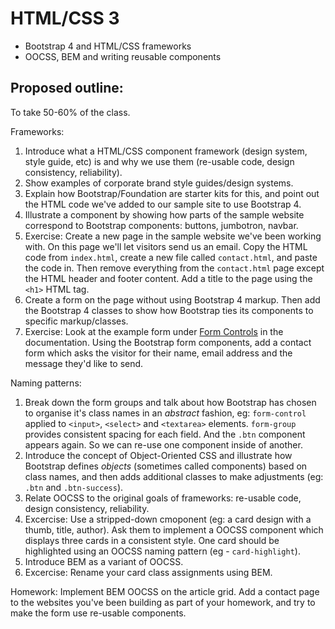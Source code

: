 # HTML/CSS 3
- Bootstrap 4 and HTML/CSS frameworks
- OOCSS, BEM and writing reusable components

## Proposed outline:
To take 50-60% of the class.

Frameworks:
1. Introduce what a HTML/CSS component framework (design system, style guide, etc) is and why we use them (re-usable code, design consistency, reliability).
2. Show examples of corporate brand style guides/design systems.
3. Explain how Bootstrap/Foundation are starter kits for this, and point out the HTML code we've added to our sample site to use Bootstrap 4.
4. Illustrate a component by showing how parts of the sample website correspond to Bootstrap components: buttons, jumbotron, navbar.
5. Exercise: Create a new page in the sample website we've been working with. On this page we'll let visitors send us an email. Copy the HTML code from `index.html`, create a new file called `contact.html`, and paste the code in. Then remove everything from the `contact.html` page except the HTML header and footer content. Add a title to the page using the `<h1>` HTML tag.
6. Create a form on the page without using Bootstrap 4 markup. Then add the Bootstrap 4 classes to show how Bootstrap ties its components to specific markup/classes.
7. Exercise: Look at the example form under [Form Controls](https://v4-alpha.getbootstrap.com/components/forms/#form-controls) in the documentation. Using the Bootstrap form components, add a contact form which asks the visitor for their name, email address and the message they'd like to send.

Naming patterns:
1. Break down the form groups and talk about how Bootstrap has chosen to organise it's class names in an _abstract_ fashion, eg: `form-control` applied to `<input>`, `<select>` and `<textarea>` elements. `form-group` provides consistent spacing for each field. And the `.btn` component appears again. So we can re-use one component inside of another.
2. Introduce the concept of Object-Oriented CSS and illustrate how Bootstrap defines _objects_ (sometimes called components) based on class names, and then adds additional classes to make adjustments (eg: `.btn` and `.btn-success`).
3. Relate OOCSS to the original goals of frameworks: re-usable code, design consistency, reliability.
4. Excercise: Use a stripped-down cmoponent (eg: a card design with a thumb, title, author). Ask them to implement a OOCSS component which displays three cards in a consistent style. One card should be highlighted using an OOCSS naming pattern (eg - `card-highlight`).
5. Introduce BEM as a variant of OOCSS.
6. Excercise: Rename your card class assignments using BEM.

Homework: Implement BEM OOCSS on the article grid. Add a contact page to the websites you've been building as part of your homework, and try to make the form use re-usable components.
